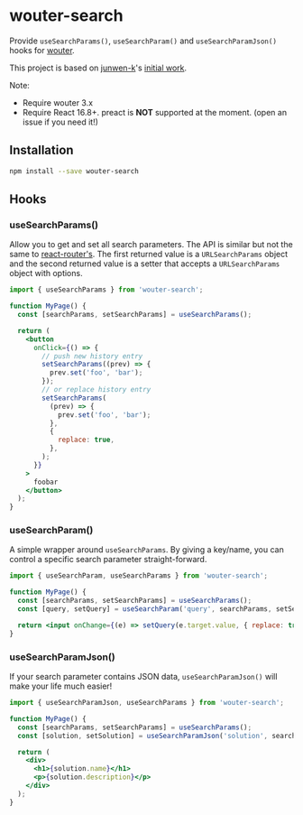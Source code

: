# wouter-search

Provide `useSearchParams()`, `useSearchParam()` and `useSearchParamJson()` hooks for [wouter](https://github.com/molefrog/wouter).

This project is based on [junwen-k](https://github.com/junwen-k)'s [initial work](https://github.com/molefrog/wouter/pull/391).

Note:

- Require wouter 3.x
- Require React 16.8+. preact is **NOT** supported at the moment. (open an issue if you need it!)

## Installation

```bash
npm install --save wouter-search
```

## Hooks

### useSearchParams()

Allow you to get and set all search parameters. The API is similar but not the same to [react-router's](https://api.reactrouter.com/v7/functions/react_router.useSearchParams.html).
The first returned value is a `URLSearchParams` object and the second returned value is a setter that accepts a `URLSearchParams` object with options.

```jsx
import { useSearchParams } from 'wouter-search';

function MyPage() {
  const [searchParams, setSearchParams] = useSearchParams();

  return (
    <button
      onClick={() => {
        // push new history entry
        setSearchParams((prev) => {
          prev.set('foo', 'bar');
        });
        // or replace history entry
        setSearchParams(
          (prev) => {
            prev.set('foo', 'bar');
          },
          {
            replace: true,
          },
        );
      }}
    >
      foobar
    </button>
  );
}
```

### useSearchParam()

A simple wrapper around `useSearchParams`. By giving a key/name, you can control a specific search parameter straight-forward.

```jsx
import { useSearchParam, useSearchParams } from 'wouter-search';

function MyPage() {
  const [searchParams, setSearchParams] = useSearchParams();
  const [query, setQuery] = useSearchParam('query', searchParams, setSearchParams);

  return <input onChange={(e) => setQuery(e.target.value, { replace: true })} />;
}
```

### useSearchParamJson()

If your search parameter contains JSON data, `useSearchParamJson()` will make your life much easier!

```jsx
import { useSearchParamJson, useSearchParams } from 'wouter-search';

function MyPage() {
  const [searchParams, setSearchParams] = useSearchParams();
  const [solution, setSolution] = useSearchParamJson('solution', searchParams, setSearchParams);

  return (
    <div>
      <h1>{solution.name}</h1>
      <p>{solution.description}</p>
    </div>
  );
}
```
